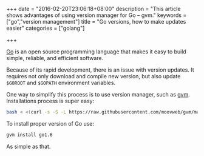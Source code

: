 +++
date = "2016-02-20T23:06:18+08:00"
description = "This article shows advantages of using version manager for Go – gvm."
keywords = ["go","version management"]
title = "Go versions, how to make updates easier"
categories = ["golang"]

+++

[Go](https://golang.org/) is an open source programming language that makes it easy to build simple, reliable, and efficient software.

Because of its rapid development, there is an issue with version updates.
It requires not only download and compile new version, but also update `$GOROOT` and `$GOPATH` environment variables.

One way to simplify this process is to use version manager, such as [gvm](https://github.com/moovweb/gvm).
Installations process is super easy:

```bash
bash < <(curl -s -S -L https://raw.githubusercontent.com/moovweb/gvm/master/binscripts/gvm-installer)
```

To install proper version of Go use:

```bash
gvm install go1.6
```

As simple as that.
